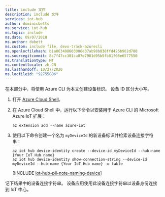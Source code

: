 ```yaml
---
title: include 文件
description: include 文件
services: iot-hub
author: dominicbetts
ms.service: iot-hub
ms.topic: include
ms.date: 09/07/2018
ms.author: dobett
ms.custom: include file, devx-track-azurecli
ms.openlocfilehash: b1a863498603006e37ab98b838ffd426b962d788
ms.sourcegitcommit: 8c7f47cc301ca07e7901d95b5fb81f08e6577550
ms.translationtype: MT
ms.contentlocale: zh-CN
ms.lasthandoff: 10/27/2020
ms.locfileid: "92755886"
---
```

在本部分中，将使用 Azure CLI 为本文创建设备标识。 设备 ID 区分大小写。

1. 打开 [Azure Cloud Shell](https://shell.azure.com/)。

1. 在 Azure Cloud Shell 中，运行以下命令以安装用于 Azure CLI 的 Microsoft Azure IoT 扩展：

    ```azurecli-interactive
    az extension add --name azure-iot
    ```

2. 使用以下命令创建一个名为 `myDeviceId` 的新设备标识并检索设备连接字符串：

    ```azurecli-interactive
    az iot hub device-identity create --device-id myDeviceId --hub-name {Your IoT Hub name}
    az iot hub device-identity show-connection-string --device-id myDeviceId --hub-name {Your IoT Hub name} -o table
    ```

   [!INCLUDE [iot-hub-pii-note-naming-device](iot-hub-pii-note-naming-device.md)]

记下结果中的设备连接字符串。 设备应用使用此设备连接字符串以设备身份连接到 IoT 中心。

<!-- images and links -->
